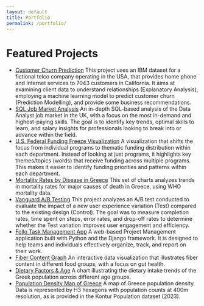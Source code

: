 ```yaml
---
layout: default
title: Portfolio
permalink: /portfolio/
---
```


# Featured Projects



- <a href="https://akprodromou.github.io/pages/customer-churn.html" target="_blank">Customer Churn Prediction</a>
This project uses an IBM dataset for a fictional telco company operating in the USA, that provides home phone and Internet services to 7043 customers in California. It aims at examining client data to understand relationships (Explanatory Analysis), employing a machine learning model to predict customer churn (Prediction Modelling), and provide some business recommendations.
- <a href="/sql-job-market/" target="_blank">SQL Job Market Analysis</a>
An in-depth SQL-based analysis of the Data Analyst job market in the UK, with a focus on the most in-demand and highest-paying skills. The goal is to identify key trends, optimal skills to learn, and salary insights for professionals looking to break into or advance within the field.
- <a href="/funding_freeze/" target="_blank">U.S. Federal Funding Freeze Visualization</a>
A visualization that shifts the focus from individual programs to thematic funding distribution within each department. Instead of looking at just programs, it highlights key themes/topics (words) that receive funding across multiple programs. This makes it easier to identify funding priorities and patterns within each department.
- <a href="/mortality-rates/" target="_blank">Mortality Rates by Disease in Greece</a>
This set of charts analyzes trends in mortality rates for major causes of death in Greece, using WHO mortality data.
- <a href="https://akprodromou.github.io/pages/vanguard-ab.html" target="_blank">Vanguard A/B Testing</a>
This project analyzes an A/B test conducted to evaluate the impact of a new user experience variation (Test) compared to the existing design (Control). The goal was to measure completion rates, time spent on steps, error rates, and drop-off rates to determine whether the Test variation improves user engagement and efficiency.
- <a href="https://benanton.pythonanywhere.com/accounts/login/?next=/" target="_blank">Follo Task Management App</a>
A web-based Project Management application built with Python and the Django framework. It is designed to help teams and individuals effectively organize, track, and report on their work.
- <a href="https://akprodromou.github.io/fiber-content-graph/" target="_blank">Fiber Content Graph</a>
An interactive data visualization that illustrates fiber content in different food groups, with a focus on gut health.
- <a href="https://akprodromou.github.io/dietary-factors-age/" target="_blank">Dietary Factors & Age</a>
A chart illustrating the dietary intake trends of the Greek population across different age groups.
- <a href="/population-density/" target="_blank">Population Density Map of Greece</a>
A map of Greece population density. Data is represented by H3 hexagons with population counts at 400m resolution, as is provided in the Kontur Population dataset (2023).

